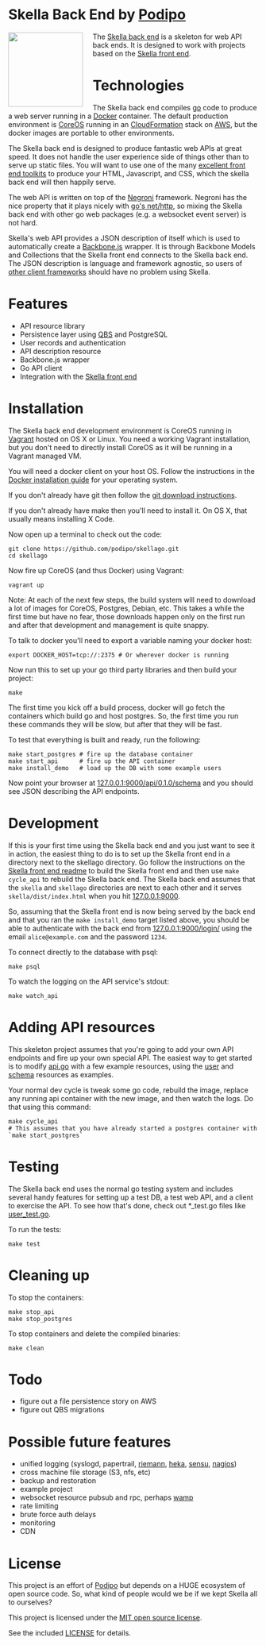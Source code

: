 # Skella Back End by [Podipo](http://podipo.com/)

<div style="text-align: center;">
	<img width="150" style="float: left; margin: 0 20px 2px 0;"  src="http://podipo.github.io/skella/images/Skella-logo-300.png" /> 
</div>

The [Skella back end](https://github.com/podipo/skellago/) is a skeleton for web API back ends.  It is designed to work with projects based on the [Skella front end](https://github.com/podipo/skella/).

# Technologies

The Skella back end compiles [go](http://golang.org/) code to produce a web server running in a [Docker](https://www.docker.com) container.  The default production environment is [CoreOS](https://coreos.com/) running in an [CloudFormation](https://aws.amazon.com/cloudformation/) stack on [AWS](http://aws.amazon.com/), but the docker images are portable to other environments.

The Skella back end is designed to produce fantastic web APIs at great speed. It does not handle the user experience side of things other than to serve up static files.  You will want to use one of the many [excellent front end toolkits](https://github.com/podipo/skella/) to produce your HTML, Javascript, and CSS, which the skella back end will then happily serve.

The web API is written on top of the [Negroni](http://negroni.codegangsta.io/) framework.  Negroni has the nice property that it plays nicely with [go's net/http](http://golang.org/pkg/net/http/), so mixing the Skella back end with other go web packages (e.g. a websocket event server) is not hard.

Skella's web API provides a JSON description of itself which is used to automatically create a [Backbone.js](http://backbonejs.org/) wrapper.  It is through Backbone Models and Collections that the Skella front end connects to the Skella back end.  The JSON description is language and framework agnostic, so users of [other client frameworks](http://vanilla-js.com/) should have no problem using Skella.

# Features

- API resource library
- Persistence layer using [QBS](https://github.com/coocood/qbs) and PostgreSQL
- User records and authentication
- API description resource
- Backbone.js wrapper
- Go API client
- Integration with the [Skella front end](https://github.com/podipo/skella/)

# Installation

The Skella back end development environment is CoreOS running in [Vagrant](https://www.vagrantup.com/) hosted on OS X or Linux.  You need a working Vagrant installation, but you don't need to directly install CoreOS as it will be running in a Vagrant managed VM.

You will need a docker client on your host OS.  Follow the instructions in the [Docker installation guide](https://docs.docker.com/installation/#installation) for your operating system.

If you don't already have git then follow the [git download instructions](http://www.git-scm.com/downloads).

If you don't already have make then you'll need to install it.  On OS X, that usually means installing X Code.

Now open up a terminal to check out the code:

	git clone https://github.com/podipo/skellago.git
	cd skellago

Now fire up CoreOS (and thus Docker) using Vagrant:

	vagrant up

Note: At each of the next few steps, the build system will need to download a lot of images for CoreOS, Postgres, Debian, etc.  This takes a while the first time but have no fear, those downloads happen only on the first run and after that development and management is quite snappy.

To talk to docker you'll need to export a variable naming your docker host:

	export DOCKER_HOST=tcp://:2375 # Or wherever docker is running

Now run this to set up your go third party libraries and then build your project:

	make

The first time you kick off a build process, docker will go fetch the containers which build go and host postgres.  So, the first time you run these commands they will be slow, but after that they will be fast.

To test that everything is built and ready, run the following:

	make start_postgres # fire up the database container
	make start_api      # fire up the API container
	make install_demo   # load up the DB with some example users

Now point your browser at [127.0.0.1:9000/api/0.1.0/schema](http://127.0.0.1:9000/api/0.1.0/schema) and you should see JSON describing the API endpoints.

# Development

If this is your first time using the Skella back end and you just want to see it in action, the easiest thing to do is to set up the Skella front end in a directory next to the skellago directory.  Go follow the instructions on the [Skella front end readme](https://github.com/podipo/skella/) to build the Skella front end and then use `make cycle_api` to rebuild the Skella back end.  The Skella back end assumes that the `skella` and `skellago` directories are next to each other and it serves `skella/dist/index.html` when you hit [127.0.0.1:9000](http://127.0.0.1:9000/).

So, assuming that the Skella front end is now being served by the back end and that you ran the `make install_demo` target listed above, you should be able to authenticate with the back end from [127.0.0.1:9000/login/](http://127.0.0.1:9000/login/) using the email `alice@example.com` and the password `1234`.

To connect directly to the database with psql:

	make psql

To watch the logging on the API service's stdout:

	make watch_api

# Adding API resources

This skeleton project assumes that you're going to add your own API endpoints and fire up your own special API.  The easiest way to get started is to modify [api.go](https://github.com/podipo/skellago/blob/master/go/src/podipo.com/skellago/api/api.go) with a few example resources, using the [user](https://github.com/podipo/skellago/blob/master/go/src/podipo.com/skellago/be/user_api.go) and [schema](https://github.com/podipo/skellago/blob/master/go/src/podipo.com/skellago/be/schema.go) resources as examples.

Your normal dev cycle is tweak some go code, rebuild the image, replace any running api container with the new image, and then watch the logs.  Do that using this command:

	make cycle_api
	# This assumes that you have already started a postgres container with `make start_postgres`

# Testing

The Skella back end uses the normal go testing system and includes several handy features for setting up a test DB, a test web API, and a client to exercise the API.  To see how that's done, check out *_test.go files like [user_test.go](https://github.com/podipo/skellago/blob/master/go/src/podipo.com/skellago/be/user_test.go).

To run the tests:

	make test

# Cleaning up

To stop the containers:

	make stop_api
	make stop_postgres

To stop containers and delete the compiled binaries:

	make clean
	
# Todo

- figure out a file persistence story on AWS
- figure out QBS migrations

# Possible future features

- unified logging (syslogd, papertrail, [riemann](http://riemann.io/), [heka](https://blog.mozilla.org/services/2013/04/30/introducing-heka/), [sensu](http://sensuapp.org/), [nagios](http://www.nagios.org/))
- cross machine file storage (S3, nfs, etc)
- backup and restoration
- example project
- websocket resource pubsub and rpc, perhaps [wamp](http://wamp.ws/spec/)
- rate limiting
- brute force auth delays
- monitoring
- CDN

# License

This project is an effort of [Podipo](http://podipo.com/) but depends on a HUGE ecosystem of open source code.  So, what kind of people would we be if we kept Skella all to ourselves?

This project is licensed under the [MIT open source license](http://opensource.org/licenses/MIT).

See the included [LICENSE](https://github.com/podipo/skellago/blob/master/LICENSE) for details.
